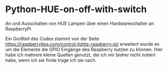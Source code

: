 # Python-HUE-on-off-with-switch
An und Ausschalten von HUE Lampen über einen Hardwareschalter an RaspberryPi

Ein Großteil des Codes stammt von der Seite https://raspberrytips.com/control-lights-raspberry-pi/ erweitert wurde es um die Elemente die GPIO Eingänge des Raspberry nutzen zu können. Hier habe ich mehrere kleine Quellen genutzt, die ich mir bisher nicht notiert habe, wenn ich sie finde trage ich sie nach.

